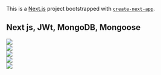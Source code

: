 This is a [Next.js](https://nextjs.org/) project bootstrapped with [`create-next-app`](https://github.com/vercel/next.js/tree/canary/packages/create-next-app).

## Next js, JWt, MongoDB, Mongoose

![](https://s31.picofile.com/file/8472124492/next1.jpg)
\
![](https://s31.picofile.com/file/8472124534/next2.png)
\
![](https://s31.picofile.com/file/8472124550/next3.png)
\
![](https://s31.picofile.com/file/8472124584/next4.png)
\
![](https://s30.picofile.com/file/8472124600/next5.png)
